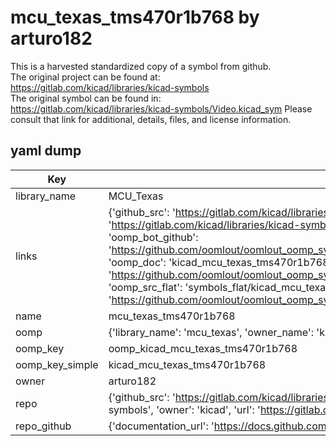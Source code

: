 # mcu_texas_tms470r1b768 by arturo182  
This is a harvested standardized copy of a symbol from github.  
The original project can be found at:  
https://gitlab.com/kicad/libraries/kicad-symbols  
The original symbol can be found in:
https://gitlab.com/kicad/libraries/kicad-symbols/Video.kicad_sym
Please consult that link for additional, details, files, and license information.  
## yaml dump  
| Key | Value |  
| --- | --- |  
| library_name | MCU_Texas |  
| links | {'github_src': 'https://gitlab.com/kicad/libraries/kicad-symbols/Video.kicad_sym', 'github_src_repo': 'https://gitlab.com/kicad/libraries/kicad-symbols', 'oomp_bot': 'kicad_mcu_texas_tms470r1b768/working', 'oomp_bot_github': 'https://github.com/oomlout/oomlout_oomp_symbol_bot/tree/main/kicad_mcu_texas_tms470r1b768/working', 'oomp_doc': 'kicad_mcu_texas_tms470r1b768/working', 'oomp_doc_github': 'https://github.com/oomlout/oomlout_oomp_symbol_doc/tree/main/kicad_mcu_texas_tms470r1b768/working', 'oomp_src_flat': 'symbols_flat/kicad_mcu_texas_tms470r1b768/working', 'oomp_src_flat_github': 'https://github.com/oomlout/oomlout_oomp_symbol_src/tree/main/kicad_mcu_texas_tms470r1b768/working'} |  
| name | mcu_texas_tms470r1b768 |  
| oomp | {'library_name': 'mcu_texas', 'owner_name': 'kicad', 'symbol_name': 'mcu_texas_tms470r1b768'} |  
| oomp_key | oomp_kicad_mcu_texas_tms470r1b768 |  
| oomp_key_simple | kicad_mcu_texas_tms470r1b768 |  
| owner | arturo182 |  
| repo | {'github_src': 'https://gitlab.com/kicad/libraries/kicad-symbols/Video.kicad_sym', 'name': 'libraries/kicad-symbols', 'owner': 'kicad', 'url': 'https://gitlab.com/kicad/libraries/kicad-symbols'} |  
| repo_github | {'documentation_url': 'https://docs.github.com/rest/repos/repos#get-a-repository', 'message': 'Not Found'} |  

